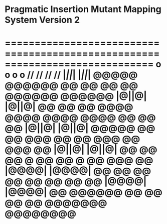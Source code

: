 # Pragmatic Insertion Mutant Mapping System Version 2

=============================================================================
       o         o
       o         o
      //        //
     //        //
   |_||_|    |_||_|   @@@@@  @@@@@@  @@     @@  @@     @@   @@@@@@    @@@@@@
   |@||@|    |@||@|   @@  @@   @@    @@@@ @@@@  @@@@ @@@@  @@        @@    @@
   |@||@|    |@||@|   @@@@@    @@    @@ @@@ @@  @@ @@@ @@   @@@           @@
   |@||@|    |@||@|   @@       @@    @@  @  @@  @@  @  @@     @@@        @@
   |@@@@|    |@@@@|   @@       @@    @@     @@  @@     @@       @@     @@
   |@@@@|    |@@@@|   @@     @@@@@@  @@     @@  @@     @@  @@@@@@@   @@@@@@@@
   ==========================================================================
   
   
